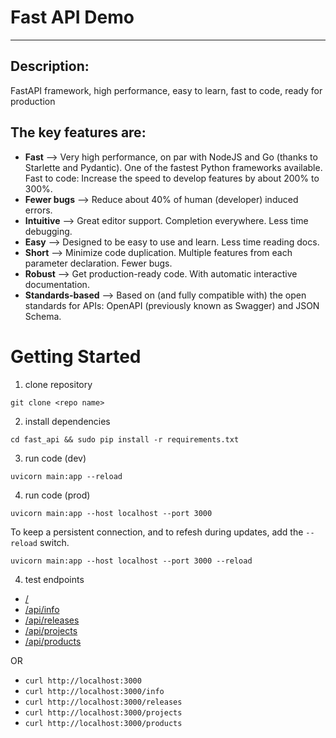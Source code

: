 # Fast API Demo
---

## Description:
FastAPI framework, high performance, easy to learn, fast to code, ready for production

## The key features are:

- **Fast** --> Very high performance, on par with NodeJS and Go (thanks to Starlette and Pydantic). One of the fastest Python frameworks available.
Fast to code: Increase the speed to develop features by about 200% to 300%.
- **Fewer bugs** --> Reduce about 40% of human (developer) induced errors.
- **Intuitive** --> Great editor support. Completion everywhere. Less time debugging.
- **Easy** --> Designed to be easy to use and learn. Less time reading docs.
- **Short** --> Minimize code duplication. Multiple features from each parameter declaration. Fewer bugs.
- **Robust** --> Get production-ready code. With automatic interactive documentation.
- **Standards-based** --> Based on (and fully compatible with) the open standards for APIs: OpenAPI (previously known as Swagger) and JSON Schema.

# Getting Started
1. clone repository
```
git clone <repo name>
```

2. install dependencies
```
cd fast_api && sudo pip install -r requirements.txt
```

3. run code (dev)
```
uvicorn main:app --reload
```

4. run code (prod)
```
uvicorn main:app --host localhost --port 3000
```
To keep a persistent connection, and to refesh during updates, add the ```--reload``` switch.

```
uvicorn main:app --host localhost --port 3000 --reload
```


4. test endpoints
* [/](http://localhost:3000)
* [/api/info](http://localhost:3000/api/info)
* [/api/releases](http://localhost:3000/api/releases)
* [/api/projects](http://localhost:3000/api/projects)
* [/api/products](http://localhost:3000/api/products)

OR

* ```curl http://localhost:3000```
* ```curl http://localhost:3000/info```
* ```curl http://localhost:3000/releases```
* ```curl http://localhost:3000/projects```
* ```curl http://localhost:3000/products```
